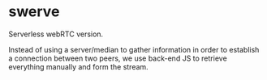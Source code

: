 # swerve
Serverless webRTC version.

Instead of using a server/median to gather information in order to establish a connection between two peers, we use back-end JS to retrieve everything manually and form the stream.
